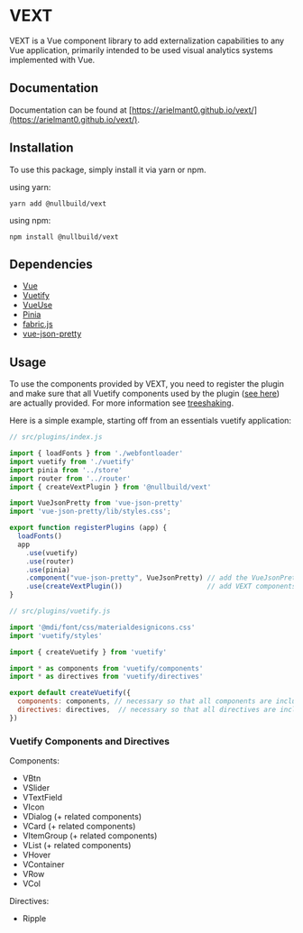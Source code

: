 # VEXT

VEXT is a Vue component library to add externalization capabilities to any Vue application,
primarily intended to be used visual analytics systems implemented with Vue.

## Documentation

Documentation can be found at [https://arielmant0.github.io/vext/](https://arielmant0.github.io/vext/).

## Installation

To use this package, simply install it via yarn or npm.

using yarn:
```shell
yarn add @nullbuild/vext
```

using npm:
```shell
npm install @nullbuild/vext
```

## Dependencies

- [Vue](https://vuejs.org)
- [Vuetify](https://vuetifyjs.com/en/)
- [VueUse](https://vueuse.org)
- [Pinia](https://pinia.vuejs.org)
- [fabric.js](http://fabricjs.com)
- [vue-json-pretty](https://www.npmjs.com/package/vue-json-pretty)

## Usage

To use the components provided by VEXT, you need to register the plugin and make
sure that all Vuetify components used by the plugin ([see here](#vuetify-components-and-directives))
are actually provided. For more information see [treeshaking](https://vuetifyjs.com/en/features/treeshaking/).

Here is a simple example, starting off from an essentials vuetify application:

```javascript
// src/plugins/index.js

import { loadFonts } from './webfontloader'
import vuetify from './vuetify'
import pinia from '../store'
import router from '../router'
import { createVextPlugin } from '@nullbuild/vext'

import VueJsonPretty from 'vue-json-pretty'
import 'vue-json-pretty/lib/styles.css';

export function registerPlugins (app) {
  loadFonts()
  app
    .use(vuetify)
    .use(router)
    .use(pinia)
    .component("vue-json-pretty", VueJsonPretty) // add the VueJsonPretty component
    .use(createVextPlugin())                     // add VEXT components
}

```

```javascript
// src/plugins/vuetify.js

import '@mdi/font/css/materialdesignicons.css'
import 'vuetify/styles'

import { createVuetify } from 'vuetify'

import * as components from 'vuetify/components'
import * as directives from 'vuetify/directives'

export default createVuetify({
  components: components, // necessary so that all components are included
  directives: directives,  // necessary so that all directives are included
})

```

### Vuetify Components and Directives

Components:
- VBtn
- VSlider
- VTextField
- VIcon
- VDialog (+ related components)
- VCard (+ related components)
- VItemGroup (+ related components)
- VList (+ related components)
- VHover
- VContainer
- VRow
- VCol

Directives:
- Ripple
